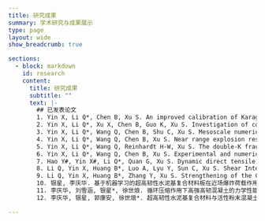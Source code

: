 ```yaml
---
title: 研究成果
summary: 学术研究与成果展示
type: page
layout: wide
show_breadcrumb: true

sections:
  - block: markdown
    id: research
    content:
      title: 研究成果
      subtitle: ""
      text: |-
        ## 已发表论文
        1. Yin X, Li Q*, Chen B, Xu S. An improved calibration of Karagozian & Case concrete/cementitious model for strain-hardening fibre-reinforced cementitious composites under explosion and penetration loadings. Cement and Concrete Composites. 2023;137:104911.  doi: 10.1016/j.cemconcomp.2022.104911
        2. Yin X, Li Q*, Xu X, Chen B, Guo K, Xu S. Investigation of continuous surface cap model (CSCM) for numerical simulation of strain-hardening fibre-reinforced cementitious composites against low-velocity impacts. Composite Structures. 2023;304:116424.  doi: 10.1016/j.compstruct.2022.116424
        3. Yin X, Li Q*, Wang Q, Chen B, Shu C, Xu S. Mesoscale numerical investigation of dynamic spalling fracture in toughness concrete. International Journal of Mechanical Sciences. 2024;264:108826.  doi: 10.1016/j.ijmecsci.2023.108826
        4. Yin X, Li Q*, Wang Q, Chen B, Xu S. Near range explosion resistance of UHPFRC panels in wide scaled distances: Experimental study and stochastic numerical modelling. International Journal of Impact Engineering. 2024;192:105028.  doi: 10.1016/j.ijimpeng.2024.105028
        5. Yin X, Li Q*, Wang Q, Reinhardt H-W, Xu S. The double-K fracture model: A state-of-the-art review. Engineering Fracture Mechanics. 2023;277:108988.  doi: 10.1016/j.engfracmech.2022.108988
        6. Yin X, Li Q*, Wang Q, Chen B, Xu S. Experimental and numerical investigations on the stress waves propagation in strain-hardening fiber-reinforced cementitious composites: Stochastic analysis using polynomial chaos expansions. Journal of Building Engineering. 2023;74:106902. doi: 10.1016/j.jobe.2023.106902
        7. Hao Y#, Yin X#, Li Q*, Quan G, Xu S. Dynamic direct tensile behaviour of high-strength strain-hardening fibre-reinforced cementitious composites: Rate dependence, inertial effect, and ductile-brittle transition. International Journal of Impact Engineering. 2025; 202:105309. doi: 10.1016/j.ijimpeng.2025.105309
        8. Li Q, Yin X, Huang B*, Luo A, Lyu Y, Sun C, Xu S. Shear Interfacial Fracture of Strain-Hardening Fiber-Reinforced Cementitious Composites and Concrete: A Novel Approach. Engineering Fracture Mechanics. 2021; 253:107849. doi: 10.1016/j.engfracmech.2021.107849
        9. Li Q, Yin X, Huang B*, Zhang Y, Xu S. Strengthening of the Concrete Face Slabs of Dams Using Sprayable Strain-Hardening Fiber-Reinforced Cementitious Composites. Frontiers of Structural and Civil Engineering, 2022; 16(2):145–60. doi: 10.1007/s11709-022-0806-4
        10. 银星, 李庆华. 基于机器学习的超高韧性水泥基复合材料板在近场爆炸荷载作用下的损伤预测. 工程力学. doi: 10.6052/j.issn.1000-4750.2024.10.0791
        11. 李庆华, 刘雪涵, 银星*, 徐世烺. 循环压缩作用下高强高韧混凝土的力学性能与损伤演化模型研究. 东南大学学报(自然科学版).
        12. 李庆华, 银星, 郭康安, 徐世烺*. 超高韧性水泥基复合材料与活性粉末混凝土界面剪切强度试验研究. 工程力学 , 2022, 39(8):232–44. doi: 10.6052/j.issn.1000-4750.2021.05.0355

---
```

